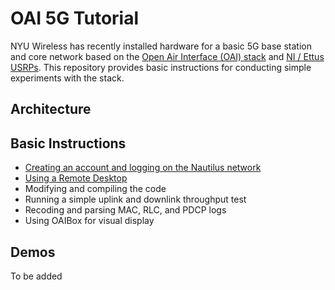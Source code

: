 # OAI 5G Tutorial

NYU Wireless has recently installed hardware for a basic 5G base station and core network based on the [Open Air Interface (OAI) stack](https://gitlab.eurecom.fr/oai/openairinterface5g) and [NI / Ettus USRPs](https://kb.ettus.com/OAI_Reference_Architecture_for_5G_and_6G_Research_with_USRP).  This repository provides basic instructions for conducting simple experiments with the stack.

## Architecture

## Basic Instructions 
*  [Creating an account and logging on the Nautilus network](./docs/login.md)
*  [Using a Remote Desktop](./docs/remote.md)
*  Modifying and compiling the code
*  Running a simple uplink and downlink throughput test
*  Recoding and parsing MAC, RLC, and PDCP logs
*  Using OAIBox for visual display

## Demos
To be added
